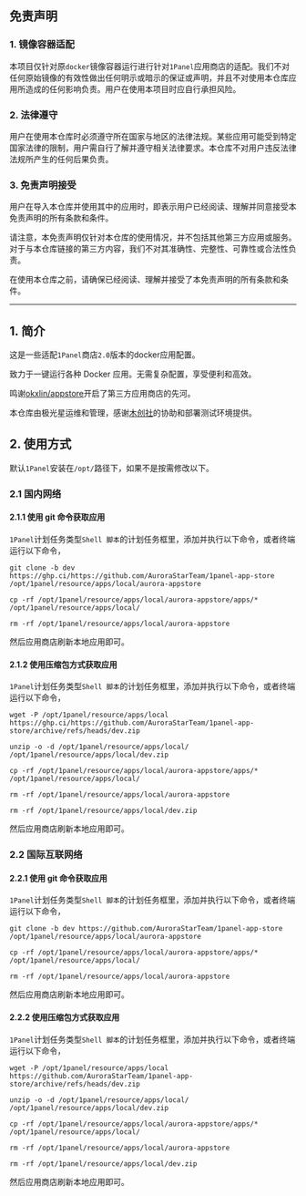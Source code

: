 ## 免责声明

### 1. 镜像容器适配
本项目仅针对原`docker`镜像容器运行进行针对`1Panel`应用商店的适配。我们不对任何原始镜像的有效性做出任何明示或暗示的保证或声明，并且不对使用本仓库应用所造成的任何影响负责。用户在使用本项目时应自行承担风险。

### 2. 法律遵守
用户在使用本仓库时必须遵守所在国家与地区的法律法规。某些应用可能受到特定国家法律的限制，用户需自行了解并遵守相关法律要求。本仓库不对用户违反法律法规所产生的任何后果负责。

### 3. 免责声明接受
用户在导入本仓库并使用其中的应用时，即表示用户已经阅读、理解并同意接受本免责声明的所有条款和条件。

请注意，本免责声明仅针对本仓库的使用情况，并不包括其他第三方应用或服务。对于与本仓库链接的第三方内容，我们不对其准确性、完整性、可靠性或合法性负责。

在使用本仓库之前，请确保已经阅读、理解并接受了本免责声明的所有条款和条件。

***
## 1. 简介

这是一些适配`1Panel`商店`2.0`版本的docker应用配置。

致力于一键运行各种 Docker 应用。无需复杂配置，享受便利和高效。

鸣谢[okxlin/appstore](https://github.com/okxlin/appstore)开启了第三方应用商店的先河。

本仓库由极光星运维和管理，感谢[木创社](https://takagi3.top)的协助和部署测试环境提供。

## 2. 使用方式

默认`1Panel`安装在`/opt/`路径下，如果不是按需修改以下。

### 2.1 国内网络

#### 2.1.1 使用 git 命令获取应用

`1Panel`计划任务类型`Shell 脚本`的计划任务框里，添加并执行以下命令，或者终端运行以下命令，
```shell
git clone -b dev https://ghp.ci/https://github.com/AuroraStarTeam/1panel-app-store /opt/1panel/resource/apps/local/aurora-appstore

cp -rf /opt/1panel/resource/apps/local/aurora-appstore/apps/* /opt/1panel/resource/apps/local/

rm -rf /opt/1panel/resource/apps/local/aurora-appstore
```

然后应用商店刷新本地应用即可。

#### 2.1.2 使用压缩包方式获取应用

`1Panel`计划任务类型`Shell 脚本`的计划任务框里，添加并执行以下命令，或者终端运行以下命令，
```shell
wget -P /opt/1panel/resource/apps/local https://ghp.ci/https://github.com/AuroraStarTeam/1panel-app-store/archive/refs/heads/dev.zip

unzip -o -d /opt/1panel/resource/apps/local/ /opt/1panel/resource/apps/local/dev.zip

cp -rf /opt/1panel/resource/apps/local/aurora-appstore/apps/* /opt/1panel/resource/apps/local/

rm -rf /opt/1panel/resource/apps/local/aurora-appstore

rm -rf /opt/1panel/resource/apps/local/dev.zip
```

然后应用商店刷新本地应用即可。

### 2.2 国际互联网络

#### 2.2.1 使用 git 命令获取应用

`1Panel`计划任务类型`Shell 脚本`的计划任务框里，添加并执行以下命令，或者终端运行以下命令，
```shell
git clone -b dev https://github.com/AuroraStarTeam/1panel-app-store /opt/1panel/resource/apps/local/aurora-appstore

cp -rf /opt/1panel/resource/apps/local/aurora-appstore/apps/* /opt/1panel/resource/apps/local/

rm -rf /opt/1panel/resource/apps/local/aurora-appstore
```

然后应用商店刷新本地应用即可。

#### 2.2.2 使用压缩包方式获取应用

`1Panel`计划任务类型`Shell 脚本`的计划任务框里，添加并执行以下命令，或者终端运行以下命令，
```shell
wget -P /opt/1panel/resource/apps/local https://github.com/AuroraStarTeam/1panel-app-store/archive/refs/heads/dev.zip

unzip -o -d /opt/1panel/resource/apps/local/ /opt/1panel/resource/apps/local/dev.zip

cp -rf /opt/1panel/resource/apps/local/aurora-appstore/apps/* /opt/1panel/resource/apps/local/

rm -rf /opt/1panel/resource/apps/local/aurora-appstore

rm -rf /opt/1panel/resource/apps/local/dev.zip
```

然后应用商店刷新本地应用即可。